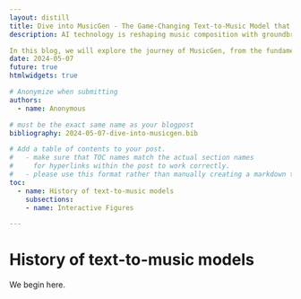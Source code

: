 ```yaml
---
layout: distill
title: Dive into MusicGen - The Game-Changing Text-to-Music Model that Revolutionizes Music Creation
description: AI technology is reshaping music composition with groundbreaking innovations, and MusicGen is at the heart of this transformation. This advanced model can turn a simple sentence describing a musical idea into a 30-second, high-quality audio piece in just one minute. MusicGen's ability to combine various instruments and genres, while capturing the desired emotions, is akin to that of a skilled composer. However, like any technology, it has its limitations. 

In this blog, we will explore the journey of MusicGen, from the fundamentals of text-to-music conversion to its intricate technologies like Residual Vector Quantization, text conditioning, and codebook interleaving patterns. . We assess its real-world performance and discuss areas for improvement, offering insights from both machine learning and music industry perspectives.
date: 2024-05-07
future: true
htmlwidgets: true

# Anonymize when submitting
authors:
  - name: Anonymous

# must be the exact same name as your blogpost
bibliography: 2024-05-07-dive-into-musicgen.bib  

# Add a table of contents to your post.
#   - make sure that TOC names match the actual section names
#     for hyperlinks within the post to work correctly. 
#   - please use this format rather than manually creating a markdown table of contents.
toc:
  - name: History of text-to-music models
    subsections:
    - name: Interactive Figures

---
```


# History of text-to-music models

We begin here.